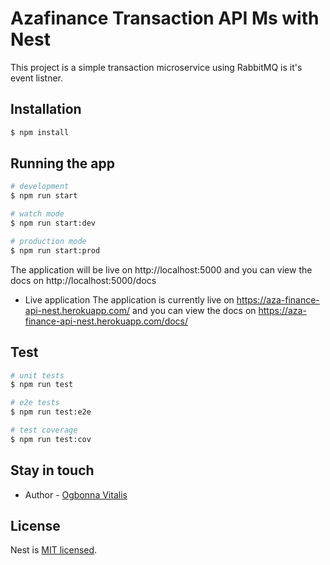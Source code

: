 # Azafinance Transaction API Ms with Nest

This project is a simple transaction microservice using RabbitMQ is it's event listner.

## Installation

```bash
$ npm install
```

## Running the app

```bash
# development
$ npm run start

# watch mode
$ npm run start:dev

# production mode
$ npm run start:prod
```
The application will be live on http://localhost:5000 and you can view the docs on  http://localhost:5000/docs

- Live application
The application is currently live on https://aza-finance-api-nest.herokuapp.com/ and you can view the docs on https://aza-finance-api-nest.herokuapp.com/docs/


## Test

```bash
# unit tests
$ npm run test

# e2e tests
$ npm run test:e2e

# test coverage
$ npm run test:cov
```

## Stay in touch

- Author - [Ogbonna Vitalis](agavitalisogbonna@gmail.com)


## License

Nest is [MIT licensed](LICENSE).
